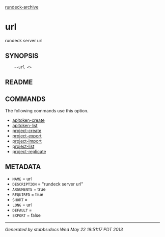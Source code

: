 [rundeck-archive](../../index.html)

# url

rundeck server url

## SYNOPSIS

        --url <>

## README



## COMMANDS

The following commands use this option.

* [apitoken-create](../../commands/apitoken-create/index.html)
* [apitoken-list](../../commands/apitoken-list/index.html)
* [project-create](../../commands/project-create/index.html)
* [project-export](../../commands/project-export/index.html)
* [project-import](../../commands/project-import/index.html)
* [project-list](../../commands/project-list/index.html)
* [project-replicate](../../commands/project-replicate/index.html)

## METADATA

* `NAME` = url
* `DESCRIPTION` = "rundeck server url"
* `ARGUMENTS` = true
* `REQUIRED` = true
* `SHORT` = 
* `LONG` = url
* `DEFAULT` = 
* `EXPORT` = false

----

*Generated by stubbs:docs Wed May 22 19:51:17 PDT 2013*

